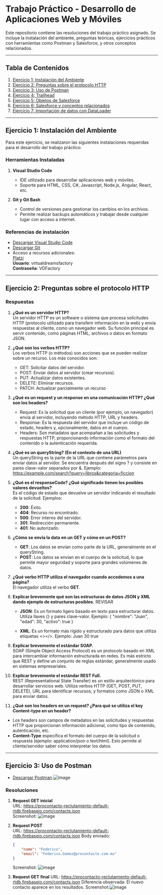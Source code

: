# Trabajo Práctico - Desarrollo de Aplicaciones Web y Móviles

Este repositorio contiene las resoluciones del trabajo práctico asignado. Se incluye la instalación del ambiente, preguntas teóricas, ejercicios prácticos con herramientas como Postman y Salesforce, y otros conceptos relacionados.

---

## Tabla de Contenidos

1. [Ejercicio 1: Instalación del Ambiente](#ejercicio-1-instalación-del-ambiente)
2. [Ejercicio 2: Preguntas sobre el protocolo HTTP](#ejercicio-2-preguntas-sobre-el-protocolo-http)
3. [Ejercicio 3: Uso de Postman](#ejercicio-3-uso-de-postman)
4. [Ejercicio 4: Trailhead](#ejercicio-4-trailhead)
5. [Ejercicio 5: Objetos de Salesforce](#ejercicio-5-objetos-de-salesforce)
6. [Ejercicio 6: Salesforce y conceptos relacionados](#ejercicio-6-salesforce-y-conceptos-relacionados)
7. [Ejercicio 7: Importación de datos con DataLoader](#ejercicio-7-importación-de-datos-con-dataloader)

---

## Ejercicio 1: Instalación del Ambiente

Para este ejercicio, se realizaron las siguientes instalaciones requeridas para el desarrollo del trabajo práctico:

### Herramientas Instaladas
1. **Visual Studio Code**  
   - IDE utilizado para desarrollar aplicaciones web y móviles.  
   - Soporte para HTML, CSS, C#, Javascript, Node.js, Angular, React, etc.

2. **Git y Git Bash**  
   - Control de versiones para gestionar los cambios en los archivos.  
   - Permite realizar backups automáticos y trabajar desde cualquier lugar con acceso a internet.

### Referencias de instalación
- [Descargar Visual Studio Code](https://code.visualstudio.com/)
- [Descargar Git](https://git-scm.com/)
- Acceso a recursos adicionales:  
  [Platzi](https://platzi.com/)  
  **Usuario**: virtualdreamsfactory  
  **Contraseña**: VDFactory

---

## Ejercicio 2: Preguntas sobre el protocolo HTTP

### Respuestas
1. **¿Qué es un servidor HTTP?**  
   Un servidor HTTP es un software o sistema que procesa solicitudes HTTP (protocolo utilizado para transferir información en la web) y envía respuestas al cliente, como un navegador web. Su función principal es servir contenido, como páginas HTML, archivos o datos en formato JSON.

2. **¿Qué son los verbos HTTP?**  
   Los verbos HTTP (o métodos) son acciones que se pueden realizar sobre un recurso. Los más conocidos son:
   - GET: Solicitar datos del servidor.
   - POST: Enviar datos al servidor (crear recursos).
   - PUT: Actualizar datos existentes.
   - DELETE: Eliminar recursos.
   - PATCH: Actualizar parcialmente un recurso

3. **¿Qué es un request y un response en una comunicación HTTP? ¿Qué son los headers?**  
   - Request: Es la solicitud que un cliente (por ejemplo, un navegador) envía al servidor, incluyendo método HTTP, URL y headers. 
   - Response: Es la respuesta del servidor que incluye un código de estado, headers y, opcionalmente, datos en el cuerpo.
   - Headers: Son metadatos que acompañan a las solicitudes y respuestas HTTP, proporcionando información como el formato del contenido o la autenticación requerida.

4. **¿Qué es un queryString? (En el contexto de una URL)**  
   Un queryString es la parte de la URL que contiene parámetros para enviar datos al servidor. Se encuentra después del signo ? y consiste en pares clave-valor separados por &.
   Ejemplo: https://example.com/search?query=libros&categoria=ficcion
   

5. **¿Qué es el responseCode? ¿Qué significado tienen los posibles valores devueltos?**  
  Es el código de estado que devuelve un servidor indicando el resultado de la solicitud. Ejemplos:
   - **200**: Éxito.
   - **404**: Recurso no encontrado.
   - **500**: Error interno del servidor.
   - **301**: Redirección permanente.
   - **401**: No autorizado.
  
6. **¿Cómo se envía la data en un GET y cómo en un POST?**  
   - **GET**: Los datos se envían como parte de la URL, generalmente en el queryString. 
   - **POST**: Los datos se envían en el cuerpo de la solicitud, lo que permite mayor seguridad y soporte para grandes volúmenes de datos.
  
7. **¿Qué verbo HTTP utiliza el navegador cuando accedemos a una página?**  
   El navegador utiliza el verbo **GET**.
  
8. **Explicar brevemente qué son las estructuras de datos JSON y XML dando ejemplo de estructuras posibles.**  REVISAR
   - **JSON**: Es un formato ligero basado en texto para estructurar datos. Utiliza llaves {} y pares clave-valor.
     Ejemplo:
     {
  "nombre": "Juan",
  "edad": 30,
  "activo": true
}
      
   - **XML**: Es un formato más rígido y estructurado para datos que utiliza etiquetas <></>.
     Ejemplo:
     <persona>
  <nombre>Juan</nombre>
  <edad>30</edad>
  <activo>true</activo>
</persona>

9. **Explicar brevemente el estándar SOAP.**  
   SOAP (Simple Object Access Protocol) es un protocolo basado en XML para intercambiar información estructurada en redes. Es más estricto que REST y define un conjunto de reglas estándar, generalmente usado en sistemas empresariales.
  
10. **Explicar brevemente el estándar REST Full.**  
   REST (Representational State Transfer) es un estilo arquitectónico para desarrollar servicios web. Utiliza verbos HTTP (GET, POST, PUT, DELETE), URL para identificar recursos, y formatos como JSON o XML para enviar datos.
  
11. **¿Qué son los headers en un request? ¿Para qué se utiliza el key Content-type en un header?**  
   - Los headers son campos de metadatos en las solicitudes y respuestas HTTP que proporcionan información adicional, como tipo de contenido, autenticación, etc. 
   - **Content-Type** especifica el formato del cuerpo de la solicitud o respuesta (ejemplo: application/json o text/html). Esto permite al cliente/servidor saber cómo interpretar los datos.
---

## Ejercicio 3: Uso de Postman
   - [Descargar Postman](https://www.postman.com/downloads/).![image](https://github.com/user-attachments/assets/747d6a06-c080-419a-adb4-7e57bb445271)

### Resoluciones
1. **Request GET inicial**  
   URL: https://procontacto-reclutamiento-default-rtdb.firebaseio.com/contacts.json  
   Screenshot: ![image](https://github.com/user-attachments/assets/ae11d124-c9f3-4d39-9985-e357ed05b222)


2. **Request POST**  
   URL: https://procontacto-reclutamiento-default-rtdb.firebaseio.com/contacts.json
   Body enviado:  
   ```json
   {
       "name": "Federico",
       "email": "Federico.Gomez@procontacto.com.mx"
   }
   ```
   Screenshot: ![image](https://github.com/user-attachments/assets/f8e01277-c480-4de7-b118-a93122360e81)

4. **Request GET final** 
   URL: https://procontacto-reclutamiento-default-rtdb.firebaseio.com/contacts.json
   Diferencia observada: El nuevo contacto aparece en los resultados.
   Screenshot:![image](https://github.com/user-attachments/assets/b324692d-bf91-4977-ac54-9bc6bd054d9b)

